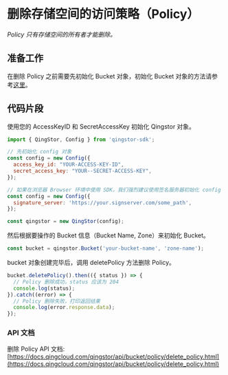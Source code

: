 # 删除存储空间的访问策略（Policy）

*Policy 只有存储空间的所有者才能删除。*

## 准备工作

在删除 Policy 之前需要先初始化 Bucket 对象，初始化 Bucket 对象的方法请参考[这里](./initialize_config_and_qingstor.md)。

## 代码片段

使用您的 AccessKeyID 和 SecretAccessKey 初始化 Qingstor 对象。

```javascript
import { QingStor, Config } from 'qingstor-sdk';

// 先初始化 config 对象
const config = new Config({
  access_key_id: "YOUR-ACCESS-KEY-ID",
  secret_access_key: "YOUR--SECRET-ACCESS-KEY",
});

// 如果在浏览器 Browser 环境中使用 SDK，我们强烈建议使用签名服务器初始化 config 对象，避免将 AccessKeyID 和 SecretAccessKey 暴露在客户端。目前 node 环境不支持使用签名服务器。
const config = new Config({
  signature_server: 'https://your.signserver.com/some_path',
});

const qingstor = new QingStor(config);
```

然后根据要操作的 Bucket 信息（Bucket Name, Zone）来初始化 Bucket。

```javascript
const bucket = qingstor.Bucket('your-bucket-name', 'zone-name');
```

bucket 对象创建完毕后，调用 deletePolicy 方法删除 Policy。

```javascript
bucket.deletePolicy().then(({ status }) => {
  // Policy 删除成功，status 应该为 204
  console.log(status);
}).catch((error) => {
  // Policy 删除失败，打印返回结果
  console.log(error.response.data);
});
```

### API 文档
删除 Policy API 文档: [https://docs.qingcloud.com/qingstor/api/bucket/policy/delete_policy.html](https://docs.qingcloud.com/qingstor/api/bucket/policy/delete_policy.html)
